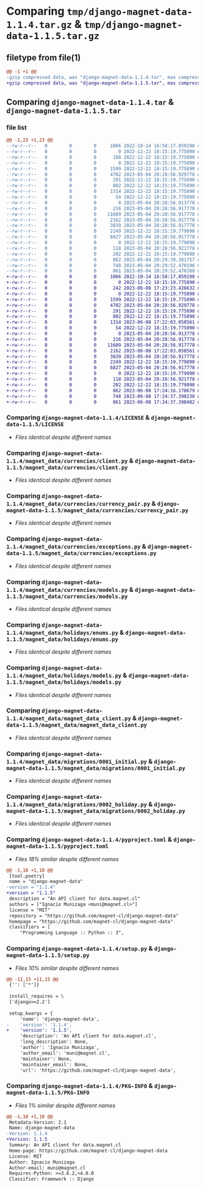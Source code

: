 # Comparing `tmp/django-magnet-data-1.1.4.tar.gz` & `tmp/django-magnet-data-1.1.5.tar.gz`

## filetype from file(1)

```diff
@@ -1 +1 @@
-gzip compressed data, was "django-magnet-data-1.1.4.tar", max compression
+gzip compressed data, was "django-magnet-data-1.1.5.tar", max compression
```

## Comparing `django-magnet-data-1.1.4.tar` & `django-magnet-data-1.1.5.tar`

### file list

```diff
@@ -1,23 +1,23 @@
--rw-r--r--   0        0        0     1066 2022-10-14 16:58:17.859198 django-magnet-data-1.1.4/LICENSE
--rw-r--r--   0        0        0        0 2022-12-22 18:15:19.775890 django-magnet-data-1.1.4/magnet_data/__init__.py
--rw-r--r--   0        0        0      188 2022-12-22 18:15:19.775890 django-magnet-data-1.1.4/magnet_data/apps.py
--rw-r--r--   0        0        0        0 2022-12-22 18:15:19.775890 django-magnet-data-1.1.4/magnet_data/currencies/__init__.py
--rw-r--r--   0        0        0     1599 2022-12-22 18:15:19.775890 django-magnet-data-1.1.4/magnet_data/currencies/client.py
--rw-r--r--   0        0        0     4702 2023-05-04 20:28:56.929778 django-magnet-data-1.1.4/magnet_data/currencies/currency_pair.py
--rw-r--r--   0        0        0      291 2022-12-22 18:15:19.775890 django-magnet-data-1.1.4/magnet_data/currencies/enums.py
--rw-r--r--   0        0        0      802 2022-12-22 18:15:19.775890 django-magnet-data-1.1.4/magnet_data/currencies/exceptions.py
--rw-r--r--   0        0        0     1314 2022-12-22 18:15:19.775890 django-magnet-data-1.1.4/magnet_data/currencies/models.py
--rw-r--r--   0        0        0       54 2022-12-22 18:15:19.775890 django-magnet-data-1.1.4/magnet_data/currencies/urls.py
--rw-r--r--   0        0        0        0 2023-05-04 20:28:56.913778 django-magnet-data-1.1.4/magnet_data/holidays/__init__.py
--rw-r--r--   0        0        0      216 2023-05-04 20:28:56.917778 django-magnet-data-1.1.4/magnet_data/holidays/admin.py
--rw-r--r--   0        0        0    11689 2023-05-04 20:28:56.917778 django-magnet-data-1.1.4/magnet_data/holidays/enums.py
--rw-r--r--   0        0        0     2162 2023-05-04 20:28:56.917778 django-magnet-data-1.1.4/magnet_data/holidays/models.py
--rw-r--r--   0        0        0     3839 2023-05-04 20:28:56.917778 django-magnet-data-1.1.4/magnet_data/magnet_data_client.py
--rw-r--r--   0        0        0     2249 2022-12-22 18:15:19.779890 django-magnet-data-1.1.4/magnet_data/migrations/0001_initial.py
--rw-r--r--   0        0        0     6827 2023-05-04 20:28:56.917778 django-magnet-data-1.1.4/magnet_data/migrations/0002_holiday.py
--rw-r--r--   0        0        0        0 2022-12-22 18:15:19.779890 django-magnet-data-1.1.4/magnet_data/migrations/__init__.py
--rw-r--r--   0        0        0      118 2023-05-04 20:28:56.921778 django-magnet-data-1.1.4/magnet_data/models.py
--rw-r--r--   0        0        0      202 2022-12-22 18:15:19.779890 django-magnet-data-1.1.4/magnet_data/utils.py
--rw-r--r--   0        0        0      862 2023-05-04 20:29:39.381757 django-magnet-data-1.1.4/pyproject.toml
--rw-r--r--   0        0        0      748 2023-05-04 20:29:52.470196 django-magnet-data-1.1.4/setup.py
--rw-r--r--   0        0        0      861 2023-05-04 20:29:52.470388 django-magnet-data-1.1.4/PKG-INFO
+-rw-r--r--   0        0        0     1066 2022-10-14 16:58:17.859198 django-magnet-data-1.1.5/LICENSE
+-rw-r--r--   0        0        0        0 2022-12-22 18:15:19.775890 django-magnet-data-1.1.5/magnet_data/__init__.py
+-rw-r--r--   0        0        0      242 2023-06-08 17:23:23.426632 django-magnet-data-1.1.5/magnet_data/apps.py
+-rw-r--r--   0        0        0        0 2022-12-22 18:15:19.775890 django-magnet-data-1.1.5/magnet_data/currencies/__init__.py
+-rw-r--r--   0        0        0     1599 2022-12-22 18:15:19.775890 django-magnet-data-1.1.5/magnet_data/currencies/client.py
+-rw-r--r--   0        0        0     4702 2023-05-04 20:28:56.929778 django-magnet-data-1.1.5/magnet_data/currencies/currency_pair.py
+-rw-r--r--   0        0        0      291 2022-12-22 18:15:19.775890 django-magnet-data-1.1.5/magnet_data/currencies/enums.py
+-rw-r--r--   0        0        0      802 2022-12-22 18:15:19.775890 django-magnet-data-1.1.5/magnet_data/currencies/exceptions.py
+-rw-r--r--   0        0        0     1314 2023-06-08 17:22:03.058561 django-magnet-data-1.1.5/magnet_data/currencies/models.py
+-rw-r--r--   0        0        0       54 2022-12-22 18:15:19.775890 django-magnet-data-1.1.5/magnet_data/currencies/urls.py
+-rw-r--r--   0        0        0        0 2023-05-04 20:28:56.913778 django-magnet-data-1.1.5/magnet_data/holidays/__init__.py
+-rw-r--r--   0        0        0      216 2023-05-04 20:28:56.917778 django-magnet-data-1.1.5/magnet_data/holidays/admin.py
+-rw-r--r--   0        0        0    11689 2023-05-04 20:28:56.917778 django-magnet-data-1.1.5/magnet_data/holidays/enums.py
+-rw-r--r--   0        0        0     2162 2023-06-08 17:22:03.058561 django-magnet-data-1.1.5/magnet_data/holidays/models.py
+-rw-r--r--   0        0        0     3839 2023-05-04 20:28:56.917778 django-magnet-data-1.1.5/magnet_data/magnet_data_client.py
+-rw-r--r--   0        0        0     2249 2022-12-22 18:15:19.779890 django-magnet-data-1.1.5/magnet_data/migrations/0001_initial.py
+-rw-r--r--   0        0        0     6827 2023-05-04 20:28:56.917778 django-magnet-data-1.1.5/magnet_data/migrations/0002_holiday.py
+-rw-r--r--   0        0        0        0 2022-12-22 18:15:19.779890 django-magnet-data-1.1.5/magnet_data/migrations/__init__.py
+-rw-r--r--   0        0        0      118 2023-05-04 20:28:56.921778 django-magnet-data-1.1.5/magnet_data/models.py
+-rw-r--r--   0        0        0      202 2022-12-22 18:15:19.779890 django-magnet-data-1.1.5/magnet_data/utils.py
+-rw-r--r--   0        0        0      862 2023-06-08 17:24:16.170679 django-magnet-data-1.1.5/pyproject.toml
+-rw-r--r--   0        0        0      748 2023-06-08 17:24:37.398230 django-magnet-data-1.1.5/setup.py
+-rw-r--r--   0        0        0      861 2023-06-08 17:24:37.398482 django-magnet-data-1.1.5/PKG-INFO
```

### Comparing `django-magnet-data-1.1.4/LICENSE` & `django-magnet-data-1.1.5/LICENSE`

 * *Files identical despite different names*

### Comparing `django-magnet-data-1.1.4/magnet_data/currencies/client.py` & `django-magnet-data-1.1.5/magnet_data/currencies/client.py`

 * *Files identical despite different names*

### Comparing `django-magnet-data-1.1.4/magnet_data/currencies/currency_pair.py` & `django-magnet-data-1.1.5/magnet_data/currencies/currency_pair.py`

 * *Files identical despite different names*

### Comparing `django-magnet-data-1.1.4/magnet_data/currencies/exceptions.py` & `django-magnet-data-1.1.5/magnet_data/currencies/exceptions.py`

 * *Files identical despite different names*

### Comparing `django-magnet-data-1.1.4/magnet_data/currencies/models.py` & `django-magnet-data-1.1.5/magnet_data/currencies/models.py`

 * *Files identical despite different names*

### Comparing `django-magnet-data-1.1.4/magnet_data/holidays/enums.py` & `django-magnet-data-1.1.5/magnet_data/holidays/enums.py`

 * *Files identical despite different names*

### Comparing `django-magnet-data-1.1.4/magnet_data/holidays/models.py` & `django-magnet-data-1.1.5/magnet_data/holidays/models.py`

 * *Files identical despite different names*

### Comparing `django-magnet-data-1.1.4/magnet_data/magnet_data_client.py` & `django-magnet-data-1.1.5/magnet_data/magnet_data_client.py`

 * *Files identical despite different names*

### Comparing `django-magnet-data-1.1.4/magnet_data/migrations/0001_initial.py` & `django-magnet-data-1.1.5/magnet_data/migrations/0001_initial.py`

 * *Files identical despite different names*

### Comparing `django-magnet-data-1.1.4/magnet_data/migrations/0002_holiday.py` & `django-magnet-data-1.1.5/magnet_data/migrations/0002_holiday.py`

 * *Files identical despite different names*

### Comparing `django-magnet-data-1.1.4/pyproject.toml` & `django-magnet-data-1.1.5/pyproject.toml`

 * *Files 18% similar despite different names*

```diff
@@ -1,10 +1,10 @@
 [tool.poetry]
 name = "django-magnet-data"
-version = "1.1.4"
+version = "1.1.5"
 description = "An API client for data.magnet.cl"
 authors = ["Ignacio Munizaga <muni@magnet.cl>"]
 license = "MIT"
 repository = "https://github.com/magnet-cl/django-magnet-data"
 homepage = "https://github.com/magnet-cl/django-magnet-data"
 classifiers = [
     "Programming Language :: Python :: 3",
```

### Comparing `django-magnet-data-1.1.4/setup.py` & `django-magnet-data-1.1.5/setup.py`

 * *Files 10% similar despite different names*

```diff
@@ -11,15 +11,15 @@
 {'': ['*']}
 
 install_requires = \
 ['django>=2.2']
 
 setup_kwargs = {
     'name': 'django-magnet-data',
-    'version': '1.1.4',
+    'version': '1.1.5',
     'description': 'An API client for data.magnet.cl',
     'long_description': None,
     'author': 'Ignacio Munizaga',
     'author_email': 'muni@magnet.cl',
     'maintainer': None,
     'maintainer_email': None,
     'url': 'https://github.com/magnet-cl/django-magnet-data',
```

### Comparing `django-magnet-data-1.1.4/PKG-INFO` & `django-magnet-data-1.1.5/PKG-INFO`

 * *Files 1% similar despite different names*

```diff
@@ -1,10 +1,10 @@
 Metadata-Version: 2.1
 Name: django-magnet-data
-Version: 1.1.4
+Version: 1.1.5
 Summary: An API client for data.magnet.cl
 Home-page: https://github.com/magnet-cl/django-magnet-data
 License: MIT
 Author: Ignacio Munizaga
 Author-email: muni@magnet.cl
 Requires-Python: >=3.6.2,<4.0.0
 Classifier: Framework :: Django
```

